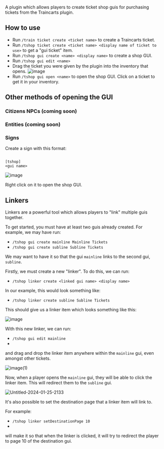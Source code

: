 A plugin which allows players to create ticket shop guis for purchasing tickets from the Traincarts plugin.

## How to use
- Run `/train ticket create <ticket name>` to create a Traincarts ticket.
- Run `/tshop ticket create <ticket name> <display name of ticket to use>` to get a "gui ticket" item.
- Run `/tshop gui create <name> <display name>` to create a shop GUI.
- Run `/tshop gui edit <name>`
- Drag the ticket you were given by the plugin into the inventory that opens.
 ![image](https://github.com/DNAmaster10/TraincartsTicketShop/assets/67452089/20acf26a-fb5d-461c-bbb6-c840e0ecd0b9)
- Run `/tshop gui open <name>` to open the shop GUI. Click on a ticket to get it in your inventory.

## Other methods of opening the GUI
### Citizens NPCs (coming soon)
### Entities (coming soon)
### Signs
Create a sign with this format:
```

[tshop]
<gui name>

```
![image](https://github.com/DNAmaster10/TraincartsTicketShop/assets/67452089/8a287820-3aab-4e71-ae9a-40ebfc168b81)

Right click on it to open the shop GUI.

## Linkers
Linkers are a powerful tool which allows players to "link" multiple guis together.

To get started, you must have at least two guis already created. For example, we may have run:
- `/tshop gui create mainline Mainline Tickets`
- `/tshop gui create subline Subline Tickets`

We may want to have it so that the gui `mainline` links to the second gui, `subline`.

Firstly, we must create a new "linker". To do this, we can run:
- `/tshop linker create <linked gui name> <display name>`

In our example, this would look something like:
- `/tshop linker create subline Subline Tickets`

This should give us a linker item which looks something like this:

![image](https://github.com/DNAmaster10/TraincartsTicketShop/assets/44494235/92f18aec-fd6f-446b-8475-ee71d26646e3)

With this new linker, we can run:
- `/tshop gui edit mainline`
- 
and drag and drop the linker item anywhere within the `mainline` gui, even amongst other tickets.

![image(1)](https://github.com/DNAmaster10/TraincartsTicketShop/assets/44494235/ad39b4f3-5caa-436d-a124-69a82d72a48a)

Now, when a player opens the `mainline` gui, they will be able to click the linker item. This will redirect them to the `subline` gui.

![Untitled-2024-01-25-2133](https://github.com/DNAmaster10/TraincartsTicketShop/assets/44494235/bea04e28-cb23-4448-9102-7a74238354cd)

It's also possible to set the destination page that a linker item will link to.

For example:
- `/tshop linker setDestinationPage 10`
- 
will make it so that when the linker is clicked, it will try to redirect the player to page 10 of the destination gui.






